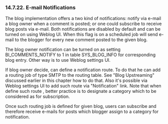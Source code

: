 <div id="xmlstoragesystem_10" class="section">

<div class="titlepage">

<div>

<div>

### 14.7.22. E-mail Notifications

</div>

</div>

</div>

The blog implementation offers a two kind of notifications: notify via
e-mail a blog owner when a comment is posted; or one could subscribe to
receive blog posts via e-mail. Both notifications are disabled by
default and can be turned on using Weblog UI. When this flag is on a
scheduled job will send e-mail to the blogger for every new comment
posted to the given blog.

The blog owner notification can be turned on as setting
BI_COMMENTS_NOTIFY to 1 in table SYS_BLOG_INFO for corresponding blog
entry. Other way is to use Weblog settings UI.

If blog owner decide, can define a notification route. To do that he can
add a routing job of type SMTP to the routing table. See "Blog
Upstreaming" discussed earlier in this chapter how to do that. Also it's
possible via Weblog settings UI to add such route via "Notification"
link. Note that when define such route , better practice is to designate
a category which to be considered as for subscription.

Once such routing job is defined for given blog, users can subscribe and
therefore receive e-mails for posts which blogger assign to a category
for notification.

</div>
